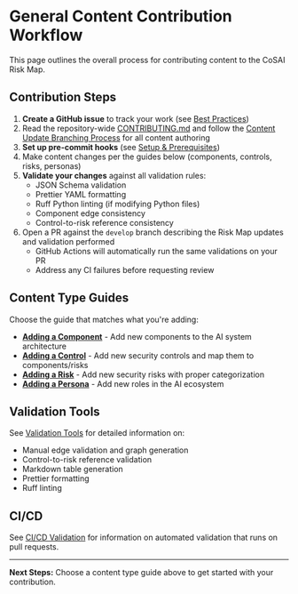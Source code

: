 # General Content Contribution Workflow

This page outlines the overall process for contributing content to the CoSAI Risk Map.

## Contribution Steps

1. **Create a GitHub issue** to track your work (see [Best Practices](best-practices.md))
2. Read the repository-wide [CONTRIBUTING.md](../../CONTRIBUTING.md) and follow the [Content Update Branching Process](../../CONTRIBUTING.md#for-content-updates-two-stage-process) for all content authoring
3. **Set up pre-commit hooks** (see [Setup & Prerequisites](setup.md))
4. Make content changes per the guides below (components, controls, risks, personas)
5. **Validate your changes** against all validation rules:
   - JSON Schema validation
   - Prettier YAML formatting
   - Ruff Python linting (if modifying Python files)
   - Component edge consistency
   - Control-to-risk reference consistency
6. Open a PR against the `develop` branch describing the Risk Map updates and validation performed
   - GitHub Actions will automatically run the same validations on your PR
   - Address any CI failures before requesting review

## Content Type Guides

Choose the guide that matches what you're adding:

- **[Adding a Component](guide-components.md)** - Add new components to the AI system architecture
- **[Adding a Control](guide-controls.md)** - Add new security controls and map them to components/risks
- **[Adding a Risk](guide-risks.md)** - Add new security risks with proper categorization
- **[Adding a Persona](guide-personas.md)** - Add new roles in the AI ecosystem

## Validation Tools

See [Validation Tools](validation.md) for detailed information on:
- Manual edge validation and graph generation
- Control-to-risk reference validation
- Markdown table generation
- Prettier formatting
- Ruff linting

## CI/CD

See [CI/CD Validation](ci-cd.md) for information on automated validation that runs on pull requests.

---

**Next Steps:** Choose a content type guide above to get started with your contribution.
